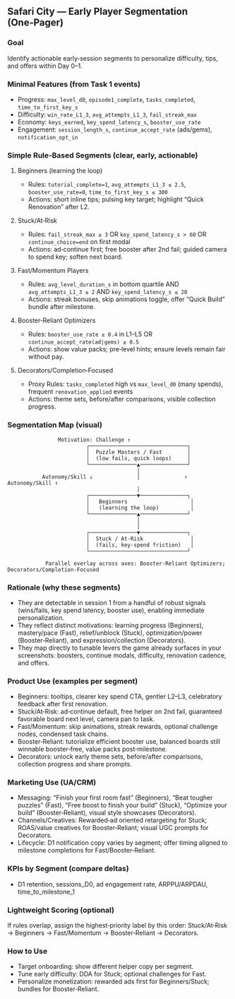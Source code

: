 ## Safari City — Early Player Segmentation (One‑Pager)

### Goal
Identify actionable early‑session segments to personalize difficulty, tips, and offers within Day 0–1.

### Minimal Features (from Task 1 events)

- Progress: `max_level_d0`, `episode1_complete`, `tasks_completed`, `time_to_first_key_s`
- Difficulty: `win_rate_L1_3`, `avg_attempts_L1_3`, `fail_streak_max`
- Economy: `keys_earned`, `key_spend_latency_s`, `booster_use_rate`
- Engagement: `session_length_s`, `continue_accept_rate` (ads/gems), `notification_opt_in`

### Simple Rule‑Based Segments (clear, early, actionable)

1) Beginners (learning the loop)
   - Rules: `tutorial_complete=1`, `avg_attempts_L1_3 ≤ 2.5`, `booster_use_rate=0`, `time_to_first_key_s ≤ 300`
   - Actions: short inline tips; pulsing key target; highlight “Quick Renovation” after L2.

2) Stuck/At‑Risk
   - Rules: `fail_streak_max ≥ 3` OR `key_spend_latency_s > 60` OR `continue_choice=end` on first modal
   - Actions: ad‑continue first; free booster after 2nd fail; guided camera to spend key; soften next board.

3) Fast/Momentum Players
   - Rules: `avg_level_duration_s` in bottom quartile AND `avg_attempts_L1_3 ≤ 2` AND `key_spend_latency_s ≤ 20`
   - Actions: streak bonuses, skip animations toggle, offer “Quick Build” bundle after milestone.

4) Booster‑Reliant Optimizers
   - Rules: `booster_use_rate ≥ 0.4` in L1–L5 OR `continue_accept_rate(ad|gems) ≥ 0.5`
   - Actions: show value packs; pre‑level hints; ensure levels remain fair without pay.

5) Decorators/Completion‑Focused
   - Proxy Rules: `tasks_completed` high vs `max_level_d0` (many spends), frequent `renovation_applied` events
   - Actions: theme sets, before/after comparisons, visible collection progress.

### Segmentation Map (visual)

```
                Motivation: Challenge ↑
                         ┌───────────────────────────────┐
                         │  Puzzle Masters / Fast        │
                         │  (low fails, quick loops)     │
                         └───────────────▲───────────────┘
                                         │
           Autonomy/Skill ↓              │              ↑ Autonomy/Skill ↑
                                         │
                         ┌───────────────▼───────────────┐
                         │   Beginners                    │
                         │   (learning the loop)          │
                         └───────────────▲───────────────┘
                                         │
                                         │
                         ┌───────────────▼───────────────┐
                         │  Stuck / At‑Risk               │
                         │  (fails, key‑spend friction)   │
                         └───────────────────────────────┘

            Parallel overlay across axes: Booster‑Reliant Optimizers; Decorators/Completion‑Focused
```

### Rationale (why these segments)

- They are detectable in session 1 from a handful of robust signals (wins/fails, key spend latency, booster use), enabling immediate personalization.
- They reflect distinct motivations: learning progress (Beginners), mastery/pace (Fast), relief/unblock (Stuck), optimization/power (Booster‑Reliant), and expression/collection (Decorators).
- They map directly to tunable levers the game already surfaces in your screenshots: boosters, continue modals, difficulty, renovation cadence, and offers.

### Product Use (examples per segment)

- Beginners: tooltips, clearer key spend CTA, gentler L2–L3, celebratory feedback after first renovation.
- Stuck/At‑Risk: ad‑continue default, free helper on 2nd fail, guaranteed favorable board next level, camera pan to task.
- Fast/Momentum: skip animations, streak rewards, optional challenge nodes, condensed task chains.
- Booster‑Reliant: tutorialize efficient booster use, balanced boards still winnable booster‑free, value packs post‑milestone.
- Decorators: unlock early theme sets, before/after comparisons, collection progress and share prompts.

### Marketing Use (UA/CRM)

- Messaging: “Finish your first room fast” (Beginners), “Beat tougher puzzles” (Fast), “Free boost to finish your build” (Stuck), “Optimize your build” (Booster‑Reliant), visual style showcases (Decorators).
- Channels/Creatives: Rewarded‑ad oriented retargeting for Stuck; ROAS/value creatives for Booster‑Reliant; visual UGC prompts for Decorators.
- Lifecycle: D1 notification copy varies by segment; offer timing aligned to milestone completions for Fast/Booster‑Reliant.

### KPIs by Segment (compare deltas)

- D1 retention, sessions_D0, ad engagement rate, ARPPU/ARPDAU, time_to_milestone_1

### Lightweight Scoring (optional)

If rules overlap, assign the highest‑priority label by this order:
Stuck/At‑Risk → Beginners → Fast/Momentum → Booster‑Reliant → Decorators.

### How to Use

- Target onboarding: show different helper copy per segment.
- Tune early difficulty: DDA for Stuck; optional challenges for Fast.
- Personalize monetization: rewarded ads first for Beginners/Stuck; bundles for Booster‑Reliant.


